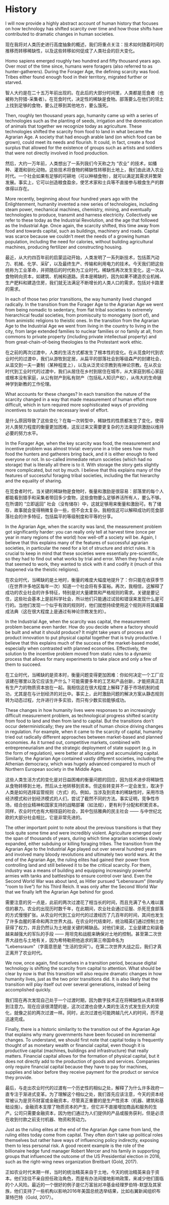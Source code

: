 # History

I will now provide a highly abstract account of human history that focuses on how technology has shifted scarcity over time and how those shifts have contributed to dramatic changes in human societies.

现在我将对人类历史进行高度抽象的概述，我们将重点关注：技术如何随着时间的推移而转移稀缺性，以及这些转移如何促成了人类社会的巨大变化。


Homo sapiens emerged roughly two hundred and fifty thousand years ago. Over most of the time since, humans were foragers (also referred to as hunter-gatherers). During the Forager Age, the defining scarcity was food. Tribes either found enough food in their territory, migrated further or starved.

智人大约是在二十五万年前出现的。在此后的大部分时间里，人类都是觅食者（也被称为狩猎-采集者）。在觅食时代，决定性的稀缺是食物。部落要么在他们的领土上找到足够的食物，要么迁移到其他地方，要么饿死。


Then, roughly ten thousand years ago, humanity came up with a series of technologies such as the planting of seeds, irrigation and the domestication of animals that together we recognize today as agriculture. These technologies shifted the scarcity from food to land in what became the Agrarian Age. A society that had enough arable land (on which food can be grown), could meet its needs and flourish. It could, in fact, create a food surplus that allowed for the existence of groups such as artists and soldiers that were not directly involved in food production.

然后，大约一万年前，人类想出了一系列我们今天称之为 “农业” 的技术，如播种、灌溉和驯化动物。这些技术将食物的稀缺性转移到土地上，我们由此进入农业时代。一个社会如果有足够的可耕地（可以种植食物），就可以满足其需求并繁荣发展。事实上，它可以创造粮食盈余，使艺术家和士兵等不直接参与粮食生产的群体得以存在。


More recently, beginning about four hundred years ago with the Enlightenment, humanity invented a new series of technologies, including steam power, mechanical machines, chemistry, mining, and eventually technologies to produce, transmit and harness electricity. Collectively we refer to these today as the Industrial Revolution, and the age that followed as the Industrial Age. Once again, the scarcity shifted, this time away from food and towards capital, such as buildings, machinery and roads. Capital was scarce because we couldn’t meet the needs of a growing human population, including the need for calories, without building agricultural machines, producing fertilizer and constructing housing.

最近，从大约四百年前的启蒙运动开始，人类发明了一系列新技术，包括蒸汽动力、机械、化学、采矿，以及最终生产、传输和利用电力的技术。今天我们把这些统称为工业革命，并把随后的时代称为工业时代。稀缺性再次发生变化，这一次从食物转向资本，如建筑、机械和道路。资本是稀缺的，因为如果不建造农业机械、生产肥料和建造住房，我们就无法满足不断增长的人类人口的需求，包括对卡路里的需求。


In each of those two prior transitions, the way humanity lived changed radically. In the transition from the Forager Age to the Agrarian Age we went from being nomadic to sedentary, from flat tribal societies to extremely hierarchical feudal societies, from promiscuity to monogamy (sort of), and from animistic religions to theistic ones. In the transition from the Agrarian Age to the Industrial Age we went from living in the country to living in the city, from large extended families to nuclear families or no family at all, from commons to private property (including private intellectual property) and from great-chain-of-being theologies to the Protestant work ethic.

在之前的两次过渡中，人类的生活方式都发生了根本性的变化。在从觅食时代到农业时代的过渡中，我们从游牧到定居，从扁平的部落社会到等级森严的封建社会，从滥交到一夫一妻制（某种程度上），以及从泛灵论宗教到有神论宗教。在从农业时代到工业时代的过渡中，我们从居住在乡村到居住在城市，从大家庭到核心家庭或根本没有家庭，从公有财产到私有财产（包括私人知识产权），从伟大的生命链神学到新教的工作伦理。


What accounts for these changes? In each transition the nature of the scarcity changed in a way that made measurement of human effort more difficult, which in turn required more sophisticated ways of providing incentives to sustain the necessary level of effort.

是什么原因导致了这些变化？在每一次转型中，稀缺性的性质都发生了变化，使得对人类努力程度的衡量更加困难，这反过来又需要更复杂的方法来提供激励以维持必要的努力水平。


In the Forager Age, when the key scarcity was food, the measurement and incentive problem was almost trivial: everyone in a tribe sees how much food the hunters and gatherers bring back, and it is either enough to feed everyone or not. In so-called immediate return societies (which had no storage) that is literally all there is to it. With storage the story gets slightly more complicated, but not by much. I believe that this explains many of the features of successful foraging tribal societies, including the flat hierarchy and the equality of sharing.

在觅食者时代，当关键的稀缺物是食物时，衡量和激励是很容易：部落里的每个人都能看到猎手和采集者带回多少食物，这些食物要么足够养活所有人，要么不够。在所谓的 “立即返回” 社会（没有储存）中，这就足够用来衡量和激励可。有了储存，故事就会变得稍微复杂一些，但不会太复杂。我相信这可以解释成功的觅食部落社会的许多特征，包括扁平的等级制度和平等的分享。


In the Agrarian Age, when the scarcity was land, the measurement problem got significantly harder: you can really only tell at harvest time (once per year in many regions of the world) how well-off a society will be. Again, I believe that this explains many of the features of successful agrarian societies, in particular the need for a lot of structure and strict rules. It is crucial to keep in mind that these societies were essentially pre-scientific, so they had to find out what works by trial and error. When they found a rule that seemed to work, they wanted to stick with it and codify it (much of this happened via the theistic religions).

在农业时代，当稀缺的是土地时，衡量的难度大幅度地提升了：你只能在收获季节（在世界许多地区每年一次）知道一个社会将有多富裕。再次，我相信，这解释了成功的农业社会的许多特征，特别是对大量建筑和严格规则的需求。关键是要记住，这些社会基本上是前科学社会，所以他们只能通过试验和错误来发现什么是可行的。当他们发现一个似乎有效的规则时，他们就想持续使用这个规则并将其编纂成法典（这在很大程度上是通过有神论宗教发生的）。


In the Industrial Age, when the scarcity was capital, the measurement problem became even harder. How do you decide where a factory should be built and what it should produce? It might take years of process and product innovation to put physical capital together that is truly productive. I believe that this explains much of the success of the market-based model, especially when contrasted with planned economies. Effectively, the solution to the incentive problem moved from static rules to a dynamic process that allows for many experiments to take place and only a few of them to succeed.

在工业时代，当稀缺的是资本时，衡量问题变得更加困难：你如何决定一个工厂应该建在哪里以及它应该生产什么？可能需要多年的工艺和产品创新，才能把真正具有生产力的物质资本放在一起。我相信这在很大程度上解释了基于市场机制的成功，尤其是在与计划经济的对比中。事实上，此时激励问题的解决方案从静态规则转为动态过程，允许进行许多实验，而只有少数实验能够成功。


These changes in how humanity lives were responses to an increasingly difficult measurement problem, as technological progress shifted scarcity from food to land and then from land to capital. But the transitions don’t occur deterministically; they are the result of human choice driving changes in regulation. For example, when it came to the scarcity of capital, humanity tried out radically different approaches between market-based and planned economies. As it turned out, competitive markets, combined with entrepreneurialism and the strategic deployment of state support (e.g. in the form of regulation), were better at allocating and accumulating capital. Similarly, the Agrarian Age contained vastly different societies, including the Athenian democracy, which was hugely advanced compared to much of Northern European society in the Middle Ages.

这些人类生活方式的变化是对日益困难的衡量问题的回应，因为技术进步将稀缺性从食物转移到土地，然后从土地转移到资本。但这些转变并不一定会发生，取决于人类是如何选择监管规则（方式）的。例如，当涉及到资本的稀缺性时，采用市场经济模式和计划经济模式的人们，尝试了截然不同的方法。事实证明，竞争性市场，结合创业精神和国家支持的战略部署（如法规），更有利于分配和积累资本。同样，农业时代也有大相径庭的社会，其中包括雅典的民主社会 —— 与中世纪北欧的大部分社会相比，它是非常先进的。


The other important point to note about the previous transitions is that they took quite some time and were incredibly violent. Agriculture emerged over the span of thousands of years, during which time agrarian societies slowly expanded, either subduing or killing foraging tribes. The transition from the Agrarian Age to the Industrial Age played out over several hundred years and involved many bloody revolutions and ultimately two world wars. At the end of the Agrarian Age, the ruling elites had gained their power from controlling land and still believed it to be the critical scarcity. For them, industry was a means of building and equipping increasingly powerful armies with tanks and battleships to ensure control over land. Even the Second World War was about land, as Hitler pursued “Lebensraum“ (literally “room to live”) for his Third Reich. It was only after the Second World War that we finally left the Agrarian Age behind for good.

需要注意的另一点是，此前的两次过渡花了相当长的时间，而且充满了令人难以置信的暴力。农业的出现历时数千年，在此期间，农业社会通过征服、杀死觅食部落的方式慢慢扩张。从农业时代到工业时代的过渡经历了几百年的时间，其间也发生了许多血腥的革命和两次世界大战。在农业时代结束时，统治精英们通过控制土地获得了权力，并且仍然认为土地是关键的稀缺品。对他们来说，工业是建立和装备越来越强大的军队的手段 —— 用坦克和战舰来确保对土地的控制。甚至第二次世界大战也与土地有关，因为希特勒把他追求的第三帝国命名为 "Lebensraum"（字面意思是 "生活的空间"）。在第二次世界大战之后，我们才真正离开了农业时代。


We now, once again, find ourselves in a transition period, because digital technology is shifting the scarcity from capital to attention. What should be clear by now is that this transition will also require dramatic changes in how humanity lives, just as the two prior transitions did. It is also likely that the transition will play itself out over several generations, instead of being accomplished quickly.

我们现在再次发现自己处于一个过渡时期，因为数字技术正在将稀缺性从资本转移到注意力。现在应该很清楚的是，这次过渡也会使人类的生活方式发生巨大的变化，就像之前的两次过渡一样。同时，此次过渡也可能跨越几代人的时间，而不是迅速完成。


Finally, there is a historic similarity to the transition out of the Agrarian Age that explains why many governments have been focused on incremental changes. To understand, we should first note that capital today is frequently thought of as monetary wealth or financial capital, even though it is productive capital (machines, buildings and infrastructure) that really matters. Financial capital allows for the formation of physical capital, but it does not directly add to the production of goods and services. Companies only require financial capital because they have to pay for machines, supplies and labor before they receive payment for the product or service they provide. 

最后，与走出农业时代的过渡有一个历史性的相似之处，解释了为什么许多政府一直专注于渐进式变革。为了理解这个相似之处，我们首先应该注意，今天的资本经常被认为是货币财富或金融资本，尽管真正重要的是生产性资本（机器、建筑和基础设施）。金融资本支撑了物质资本的产生，但它并不直接增加商品和服务的生产。公司只需要金融资本，因为他们通过为人们提供的产品或服务获利，但是必须在收到付款之前支付机器、物资和劳动力。


Just as the ruling elites at the end of the Agrarian Age came from land, the ruling elites today come from capital. They often don’t take up political roles themselves but rather have ways of influencing policy indirectly, exposing them to less personal risk. A good recent example is the role of the billionaire hedge fund manager Robert Mercer and his family in supporting groups that influenced the outcome of the US Presidential election in 2016, such as the right-wing news organization Breitbart (Gold, 2017).

正如农业时代末期一样，当时的统治精英来自于土地，今天的统治精英来自于资本。他们往往不亲自担任政治角色，而是有办法间接地影响政策，来减少他们面临的个人风险。最近的一个很好的例子是亿万富翁对冲基金经理罗伯特-默瑟及其家族，他们支持了一些机构以影响2016年美国总统选举结果，比如右翼新闻组织布莱特巴特（Gold, 2017）。

